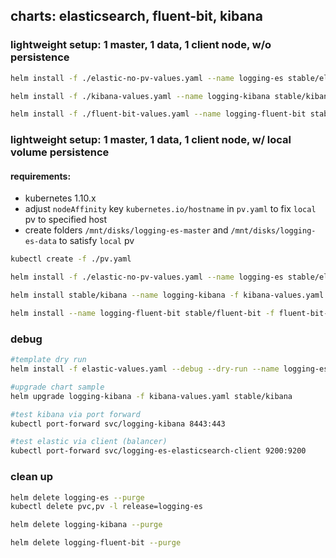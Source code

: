## charts: elasticsearch, fluent-bit, kibana

### lightweight setup: 1 master, 1 data, 1 client node, w/o persistence
```bash
helm install -f ./elastic-no-pv-values.yaml --name logging-es stable/elasticsearch

helm install -f ./kibana-values.yaml --name logging-kibana stable/kibana

helm install -f ./fluent-bit-values.yaml --name logging-fluent-bit stable/fluent-bit
```

### lightweight setup: 1 master, 1 data, 1 client node, w/ local volume persistence
#### requirements:
- kubernetes 1.10.x
- adjust `nodeAffinity` key `kubernetes.io/hostname` in `pv.yaml` to fix `local` pv to specified host
- create folders `/mnt/disks/logging-es-master` and `/mnt/disks/logging-es-data` to satisfy `local` pv 

```bash
kubectl create -f ./pv.yaml

helm install -f ./elastic-no-pv-values.yaml --name logging-es stable/elasticsearch

helm install stable/kibana --name logging-kibana -f kibana-values.yaml

helm install --name logging-fluent-bit stable/fluent-bit -f fluent-bit-values.yaml
```

### debug
```bash
#template dry run
helm install -f elastic-values.yaml --debug --dry-run --name logging-es stable/elasticsearch

#upgrade chart sample
helm upgrade logging-kibana -f kibana-values.yaml stable/kibana

#test kibana via port forward
kubectl port-forward svc/logging-kibana 8443:443

#test elastic via client (balancer)
kubectl port-forward svc/logging-es-elasticsearch-client 9200:9200
```

### clean up
```bash
helm delete logging-es --purge
kubectl delete pvc,pv -l release=logging-es

helm delete logging-kibana --purge

helm delete logging-fluent-bit --purge
```
